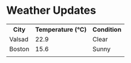 # Weather Updates

<!-- WEATHER-UPDATE-START -->
<table><tr><th>City</th><th>Temperature (°C)</th><th>Condition</th></tr><tr><td>Valsad</td><td>22.9</td><td>Clear</td></tr><tr><td>Boston</td><td>15.6</td><td>Sunny</td></tr><tr><td></td><td></td><td></td></tr></table>
<!-- WEATHER-UPDATE-END -->
